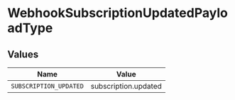 # WebhookSubscriptionUpdatedPayloadType


## Values

| Name                   | Value                  |
| ---------------------- | ---------------------- |
| `SUBSCRIPTION_UPDATED` | subscription.updated   |
